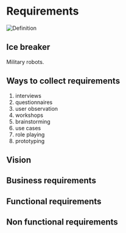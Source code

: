 # Requirements

![Definition](http://en.wikipedia.org/wiki/Requirements)

## Ice breaker

Military robots.

## Ways to collect requirements
1. interviews
2. questionnaires
3. user observation
4. workshops
5. brainstorming
6. use cases
7. role playing
8. prototyping

## Vision                                                    

## Business requirements

## Functional requirements

## Non functional requirements 
